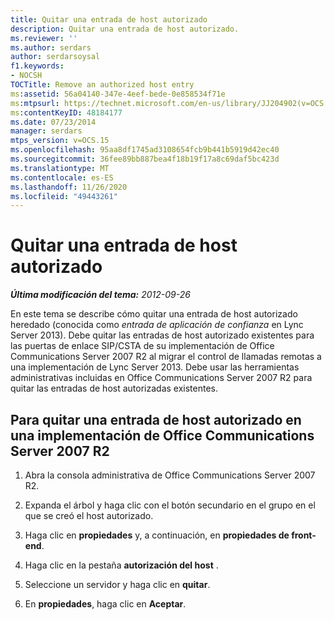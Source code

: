 ```yaml
---
title: Quitar una entrada de host autorizado
description: Quitar una entrada de host autorizado.
ms.reviewer: ''
ms.author: serdars
author: serdarsoysal
f1.keywords:
- NOCSH
TOCTitle: Remove an authorized host entry
ms:assetid: 56a04140-347e-4eef-bede-0e858534f71e
ms:mtpsurl: https://technet.microsoft.com/en-us/library/JJ204902(v=OCS.15)
ms:contentKeyID: 48184177
ms.date: 07/23/2014
manager: serdars
mtps_version: v=OCS.15
ms.openlocfilehash: 95aa8df1745ad3108654fcb9b441b5919d42ec40
ms.sourcegitcommit: 36fee89bb887bea4f18b19f17a8c69daf5bc423d
ms.translationtype: MT
ms.contentlocale: es-ES
ms.lasthandoff: 11/26/2020
ms.locfileid: "49443261"
---
```

# <a name="remove-an-authorized-host-entry"></a>Quitar una entrada de host autorizado

<div data-xmlns="http://www.w3.org/1999/xhtml">

<div class="topic" data-xmlns="http://www.w3.org/1999/xhtml" data-msxsl="urn:schemas-microsoft-com:xslt" data-cs="https://msdn.microsoft.com/">

<div data-asp="https://msdn2.microsoft.com/asp">



</div>

<div id="mainSection">

<div id="mainBody">

<span> </span>

_**Última modificación del tema:** 2012-09-26_

En este tema se describe cómo quitar una entrada de host autorizado heredado (conocida como *entrada de aplicación de confianza* en Lync Server 2013). Debe quitar las entradas de host autorizado existentes para las puertas de enlace SIP/CSTA de su implementación de Office Communications Server 2007 R2 al migrar el control de llamadas remotas a una implementación de Lync Server 2013. Debe usar las herramientas administrativas incluidas en Office Communications Server 2007 R2 para quitar las entradas de host autorizadas existentes.

<div>

## <a name="to-remove-an-authorized-host-entry-in-an-office-communications-server-2007-r2-deployment"></a>Para quitar una entrada de host autorizado en una implementación de Office Communications Server 2007 R2

1.  Abra la consola administrativa de Office Communications Server 2007 R2.

2.  Expanda el árbol y haga clic con el botón secundario en el grupo en el que se creó el host autorizado.

3.  Haga clic en **propiedades** y, a continuación, en **propiedades de front-end**.

4.  Haga clic en la pestaña **autorización del host** .

5.  Seleccione un servidor y haga clic en **quitar**.

6.  En **propiedades**, haga clic en **Aceptar**.

</div>

</div>

<span> </span>

</div>

</div>

</div>

